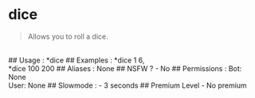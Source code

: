 # dice

> Allows you to roll a dice.

<br>
## Usage :
*dice <minimum number> <maximum number>
## Examples :
*dice 1 6,
<br>*dice 100 200
## Aliases :
None
## NSFW ?
- No
## Permissions :
Bot: None
<br>
User: None
## Slowmode :
- 3 seconds
## Premium Level
- No premium